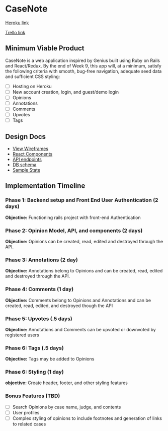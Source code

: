# CaseNote

[Heroku link][heroku]

[Trello link][trello]

[heroku]: http://www.heroku.com
[trello]: https://trello.com/b/lP3W0MMC/casenote

## Minimum Viable Product

CaseNote is a web application inspired by Genius built using Ruby on Rails and React/Redux. By the end of Week 9, this app will, at a minimum, satisfy the following criteria with smooth, bug-free navigation, adequate seed data and sufficient CSS styling:

- [ ] Hosting on Heroku
- [ ] New account creation, login, and guest/demo login
- [ ] Opinions
- [ ] Annotations
- [ ] Comments
- [ ] Upvotes
- [ ] Tags

## Design Docs
* [View Wireframes][wireframes]
* [React Components][components]
* [API endpoints][api-endpoints]
* [DB schema][schema]
* [Sample State][sample-state]

[wireframes]: docs/wireframes
[components]: docs/component-hierarchy.md
[sample-state]: docs/sample-state.md
[api-endpoints]: docs/api-endpoints.md
[schema]: docs/schema.md

## Implementation Timeline

### Phase 1: Backend setup and Front End User Authentication (2 days)

**Objective:** Functioning rails project with front-end Authentication

### Phase 2: Opinion Model, API, and components (2 days)

**Objective:** Opinions can be created, read, edited and destroyed through the API.

### Phase 3: Annotations (2 day)

**Objective:** Annotations belong to Opinions and can be created, read, edited and destroyed through the API.

### Phase 4: Comments (1 day)

**Objective:** Comments belong to Opinions and Annotations and can be created, read, edited, and destroyed though the API

### Phase 5: Upvotes (.5 days)

**Objective:** Annotations and Comments can be upvoted or downvoted by registered users

### Phase 6: Tags (.5 days)

**Objective:** Tags may be added to Opinions

### Phase 6: Styling (1 day)

**objective:** Create header, footer, and other styling features

### Bonus Features (TBD)
- [ ] Search Opinions by case name, judge, and contents
- [ ] User profiles
- [ ] Complex styling of opinions to include footnotes and generation of links to related cases
